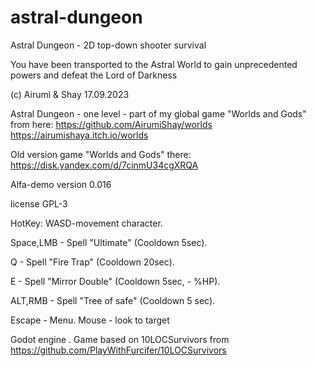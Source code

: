 # astral-dungeon
Astral Dungeon - 2D top-down shooter survival


You have been transported to the Astral World to gain unprecedented powers and defeat the Lord of Darkness

(c) Airumi & Shay 17.09.2023

Astral Dungeon - one level - part of my global game "Worlds and Gods" from here: 
https://github.com/AirumiShay/worlds
https://airumishaya.itch.io/worlds

Old version game "Worlds and Gods" there:
https://disk.yandex.com/d/7cinmU34cgXRQA

Alfa-demo version 0.016

license GPL-3

HotKey: WASD-movement character.

 Space,LMB - Spell "Ultimate" (Cooldown 5sec).

Q - Spell "Fire Trap" (Cooldown 20sec).

 E - Spell "Mirror Double" (Cooldown 5sec,  - %HP).

ALT,RMB - Spell "Tree of safe" (Cooldown 5 sec).

 Escape - Menu. Mouse - look to target

Godot engine . Game based on 10LOCSurvivors from https://github.com/PlayWithFurcifer/10LOCSurvivors
